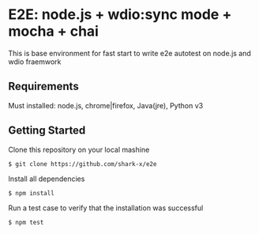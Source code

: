 #  E2E: node.js + wdio:sync mode + mocha + chai

This is base environment for fast start to write e2e autotest on node.js and wdio fraemwork

## Requirements
Must installed: node.js, chrome|firefox, Java(jre), Python v3

## Getting Started
Clone this repository on your local mashine

    $ git clone https://github.com/shark-x/e2e

Install all dependencies

    $ npm install

Run a test case to verify that the installation was successful

    $ npm test